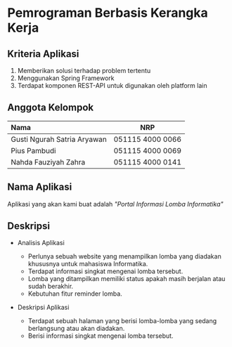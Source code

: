 # Pemrograman Berbasis Kerangka Kerja

## Kriteria Aplikasi

1. Memberikan solusi terhadap problem tertentu
2. Menggunakan Spring Framework
3. Terdapat komponen REST-API untuk digunakan oleh platform lain

## Anggota Kelompok

| Nama | NRP |
| :--- | :---:|
|Gusti Ngurah Satria Aryawan | 051115 4000 0066 |
| Pius Pambudi | 051115 4000 0069 |
| Nahda Fauziyah Zahra | 051115 4000 0141 |

## Nama Aplikasi
Aplikasi yang akan kami buat adalah <i>"Portal Informasi Lomba Informatika"</i>

## Deskripsi
- Analisis Aplikasi
    - Perlunya sebuah website yang menampilkan lomba yang diadakan khususnya untuk mahasiswa Informatika.
    - Terdapat informasi singkat mengenai lomba tersebut.
    - Lomba yang ditampilkan memiliki status apakah masih berjalan atau sudah berakhir.
    - Kebutuhan fitur reminder lomba.

- Deskripsi Aplikasi
    - Terdapat sebuah halaman yang berisi lomba-lomba yang sedang berlangsung atau akan diadakan.
    - Berisi informasi singkat mengenai lomba tersebut.

